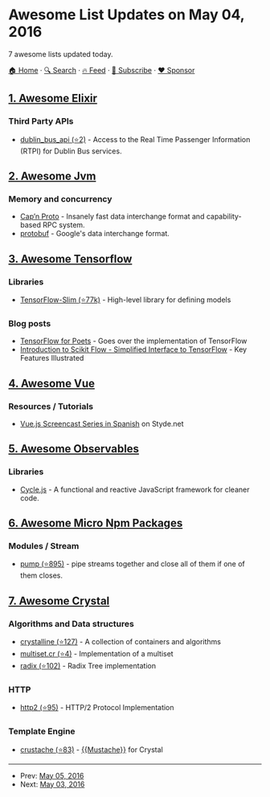 # Awesome List Updates on May 04, 2016

7 awesome lists updated today.

[🏠 Home](/README.md) · [🔍 Search](https://www.trackawesomelist.com/search/) · [🔥 Feed](https://www.trackawesomelist.com/rss.xml) · [📮 Subscribe](https://trackawesomelist.us17.list-manage.com/subscribe?u=d2f0117aa829c83a63ec63c2f&id=36a103854c) · [❤️  Sponsor](https://github.com/sponsors/theowenyoung)



## [1. Awesome Elixir](/content/h4cc/awesome-elixir/README.md)

### Third Party APIs

*   [dublin\_bus\_api (⭐2)](https://github.com/carlo-colombo/dublin-bus-api) - Access to the Real Time Passenger Information (RTPI) for Dublin Bus services.

## [2. Awesome Jvm](/content/deephacks/awesome-jvm/README.md)

### Memory and concurrency

*   [Cap’n Proto](https://capnproto.org/) - Insanely fast data interchange format and capability-based RPC system.
*   [protobuf](https://developers.google.com/protocol-buffers) - Google's data interchange format.

## [3. Awesome Tensorflow](/content/jtoy/awesome-tensorflow/README.md)

### Libraries

*   [TensorFlow-Slim (⭐77k)](https://github.com/tensorflow/models/tree/master/inception/inception/slim) - High-level library for defining models

### Blog posts

*   [TensorFlow for Poets](http://petewarden.com/2016/02/28/tensorflow-for-poets) - Goes over the implementation of TensorFlow
*   [Introduction to Scikit Flow - Simplified Interface to TensorFlow](http://terrytangyuan.github.io/2016/03/14/scikit-flow-intro/) - Key Features Illustrated

## [4. Awesome Vue](/content/vuejs/awesome-vue/README.md)

### Resources / Tutorials

*   [Vue.js Screencast Series in Spanish](https://styde.net/curso-de-vue-js/) on Styde.net

## [5. Awesome Observables](/content/sindresorhus/awesome-observables/README.md)

### Libraries

*   [Cycle.js](http://cycle.js.org) - A functional and reactive JavaScript framework for cleaner code.

## [6. Awesome Micro Npm Packages](/content/parro-it/awesome-micro-npm-packages/README.md)

### Modules / Stream

*   [pump (⭐895)](https://github.com/mafintosh/pump) - pipe streams together and close all of them if one of them closes.

## [7. Awesome Crystal](/content/veelenga/awesome-crystal/README.md)

### Algorithms and Data structures

*   [crystalline (⭐127)](https://github.com/jtomschroeder/crystalline) - A collection of containers and algorithms
*   [multiset.cr (⭐4)](https://github.com/tcrouch/multiset.cr) - Implementation of a multiset
*   [radix (⭐102)](https://github.com/luislavena/radix) - Radix Tree implementation

### HTTP

*   [http2 (⭐95)](https://github.com/ysbaddaden/http2) - HTTP/2 Protocol Implementation

### Template Engine

*   [crustache (⭐83)](https://github.com/MakeNowJust/crustache) - [{{Mustache}}](https://mustache.github.io) for Crystal

---

- Prev: [May 05, 2016](/content/2016/05/05/README.md)
- Next: [May 03, 2016](/content/2016/05/03/README.md)